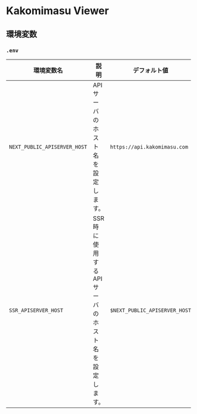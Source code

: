 # Kakomimasu Viewer

## 環境変数

### `.env`

| 環境変数名                   | 説明                                                | デフォルト値                  |
| ---------------------------- | --------------------------------------------------- | ----------------------------- |
| `NEXT_PUBLIC_APISERVER_HOST` | API サーバのホスト名を設定します。                  | `https://api.kakomimasu.com`  |
| `SSR_APISERVER_HOST`         | SSR 時に使用する API サーバのホスト名を設定します。 | `$NEXT_PUBLIC_APISERVER_HOST` |
